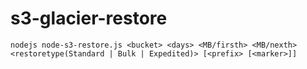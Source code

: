 # s3-glacier-restore
`````
nodejs node-s3-restore.js <bucket> <days> <MB/firsth> <MB/nexth> <restoretype(Standard | Bulk | Expedited)> [<prefix> [<marker>]]
`````
